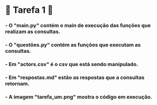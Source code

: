 # 📖 Tarefa 1 📖

### - O "main.py" contém o main de execução das funções que realizam as consultas.
### - O "questões.py" contém as funções que executam as consultas.
### - Em "actors.csv" é o csv que está sendo manipulado.
### - Em "respostas.md" estão as respostas que a consultas retornam.
### - A imagem "tarefa_um.png" mostra o código em execução. 
